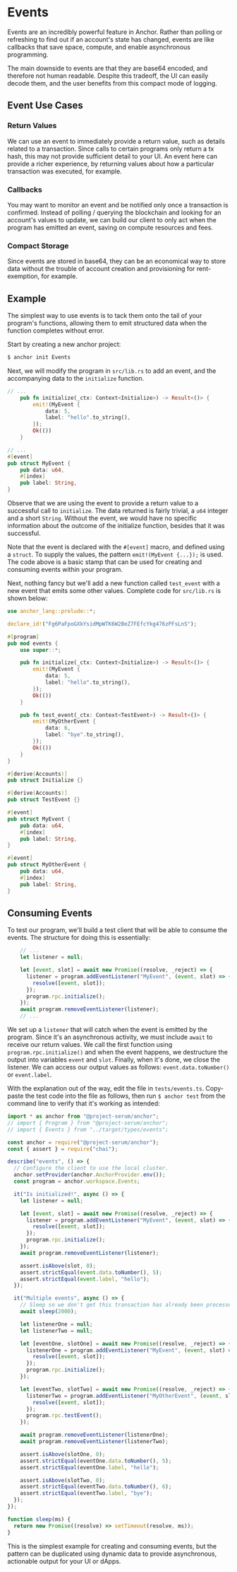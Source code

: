 # Events

Events are an incredibly powerful feature in Anchor. Rather than polling or refreshing to
find out if an account's state has changed, events are like callbacks that save space, compute,
and enable asynchronous programming.

The main downside to events are that they are base64 encoded, and therefore not human readable.
Despite this tradeoff, the UI can easily decode them, and the user benefits from this 
compact mode of logging.


## Event Use Cases

### Return Values
We can use an event to immediately provide a return value, such as details related
to a transaction. Since calls to certain programs only return a tx hash, this may not provide sufficient detail to your UI. An event here can provide a richer experience, by returning values about how a particular transaction was executed, for example.

### Callbacks
 You may want to monitor an event and be notified only once a transaction is confirmed.
Instead of polling / querying the blockchain and looking for an account's values to update, we can build our client to only act when the program has emitted an event, saving on compute resources and fees.

### Compact Storage 
Since events are stored in base64, they can be an economical way to store data
without the trouble of account creation and provisioning for rent-exemption, for example.

## Example

The simplest way to use events is to tack them onto the tail of your program's functions, allowing them to emit
structured data when the function completes without error. 

Start by creating a new anchor project:
```bash
$ anchor init Events
```

Next, we will modify the program in `src/lib.rs` to add an event, and the accompanying data to the `initialize`
function.
```rust
// ...
    pub fn initialize(_ctx: Context<Initialize>) -> Result<()> {
        emit!(MyEvent {
            data: 5,
            label: "hello".to_string(),
        });
        Ok(())
    }

// ...
#[event]
pub struct MyEvent {
    pub data: u64,
    #[index]
    pub label: String,
}

```

Observe that we are using the event to provide a return value to a successful call to `initialize`.
The data returned is fairly trivial, a `u64` integer and a short `String`. Without the event, we would have no specific information about the outcome of the initialize function, besides that it was successful.

Note that the event is declared with the `#[event]` macro, and defined using a `struct`. To supply the values,
the pattern `emit!(MyEvent {...});` is used. The code above is a basic stamp that can be used for creating and consuming events within your program.

Next, nothing fancy but we'll add a new function called `test_event` with a new event that emits some other values. Complete code for `src/lib.rs` is shown below:

```rust
use anchor_lang::prelude::*;

declare_id!("Fg6PaFpoGXkYsidMpWTK6W2BeZ7FEfcYkg476zPFsLnS");

#[program]
pub mod events {
    use super::*;

    pub fn initialize(_ctx: Context<Initialize>) -> Result<()> {
        emit!(MyEvent {
            data: 5,
            label: "hello".to_string(),
        });
        Ok(())
    }

    pub fn test_event(_ctx: Context<TestEvent>) -> Result<()> {
        emit!(MyOtherEvent {
            data: 6,
            label: "bye".to_string(),
        });
        Ok(())
    }
}

#[derive(Accounts)]
pub struct Initialize {}

#[derive(Accounts)]
pub struct TestEvent {}

#[event]
pub struct MyEvent {
    pub data: u64,
    #[index]
    pub label: String,
}

#[event]
pub struct MyOtherEvent {
    pub data: u64,
    #[index]
    pub label: String,
}
```

## Consuming Events

To test our program, we'll build a test client that will be able to consume the events. The structure for doing this is essentially:
```javascript
    // ...
    let listener = null;

    let [event, slot] = await new Promise((resolve, _reject) => {
      listener = program.addEventListener("MyEvent", (event, slot) => {
        resolve([event, slot]);
      });
      program.rpc.initialize();
    });
    await program.removeEventListener(listener);
    // ...
```

We set up a `listener` that will catch when the event is emitted by the program. Since it's an asynchronous activity, we must include `await` to receive our return values. We call the first function using `program.rpc.initialize()` and when the event happens, we destructure the output into variables `event` and `slot`. Finally, when it's done, we close the listener. We can access our output values as follows: `event.data.toNumber()` or `event.label`.

With the explanation out of the way, edit the file in `tests/events.ts`. Copy-paste the test code into the file as follows, then run `$ anchor test` from the command line to verify that it's working as intended:

```javascript
import * as anchor from "@project-serum/anchor";
// import { Program } from "@project-serum/anchor";
// import { Events } from "../target/types/events";

const anchor = require("@project-serum/anchor");
const { assert } = require("chai");

describe("events", () => {
  // Configure the client to use the local cluster.
  anchor.setProvider(anchor.AnchorProvider.env());
  const program = anchor.workspace.Events;

  it("Is initialized!", async () => {
    let listener = null;

    let [event, slot] = await new Promise((resolve, _reject) => {
      listener = program.addEventListener("MyEvent", (event, slot) => {
        resolve([event, slot]);
      });
      program.rpc.initialize();
    });
    await program.removeEventListener(listener);

    assert.isAbove(slot, 0);
    assert.strictEqual(event.data.toNumber(), 5);
    assert.strictEqual(event.label, "hello");
  });

  it("Multiple events", async () => {
    // Sleep so we don't get this transaction has already been processed.
    await sleep(2000);

    let listenerOne = null;
    let listenerTwo = null;

    let [eventOne, slotOne] = await new Promise((resolve, _reject) => {
      listenerOne = program.addEventListener("MyEvent", (event, slot) => {
        resolve([event, slot]);
      });
      program.rpc.initialize();
    });

    let [eventTwo, slotTwo] = await new Promise((resolve, _reject) => {
      listenerTwo = program.addEventListener("MyOtherEvent", (event, slot) => {
        resolve([event, slot]);
      });
      program.rpc.testEvent();
    });

    await program.removeEventListener(listenerOne);
    await program.removeEventListener(listenerTwo);

    assert.isAbove(slotOne, 0);
    assert.strictEqual(eventOne.data.toNumber(), 5);
    assert.strictEqual(eventOne.label, "hello");

    assert.isAbove(slotTwo, 0);
    assert.strictEqual(eventTwo.data.toNumber(), 6);
    assert.strictEqual(eventTwo.label, "bye");
  });
});

function sleep(ms) {
  return new Promise((resolve) => setTimeout(resolve, ms));
}
```
This is the simplest example for creating and consuming events, but the pattern can be duplicated using dynamic data to provide asynchronous, actionable output for your UI or dApps.